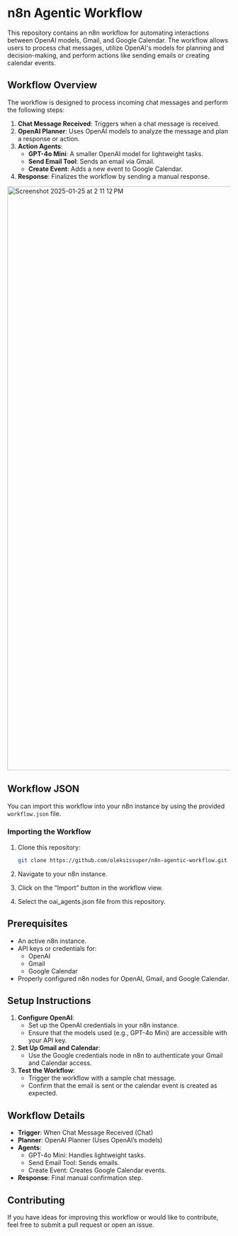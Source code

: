 
# n8n Agentic Workflow

This repository contains an n8n workflow for automating interactions between OpenAI models, Gmail, and Google Calendar. The workflow allows users to process chat messages, utilize OpenAI's models for planning and decision-making, and perform actions like sending emails or creating calendar events.

## Workflow Overview

The workflow is designed to process incoming chat messages and perform the following steps:

1. **Chat Message Received**: Triggers when a chat message is received.
2. **OpenAI Planner**: Uses OpenAI models to analyze the message and plan a response or action.
3. **Action Agents**:
   - **GPT-4o Mini**: A smaller OpenAI model for lightweight tasks.
   - **Send Email Tool**: Sends an email via Gmail.
   - **Create Event**: Adds a new event to Google Calendar.
4. **Response**: Finalizes the workflow by sending a manual response.

<img width="1317" alt="Screenshot 2025-01-25 at 2 11 12 PM" src="https://github.com/user-attachments/assets/99916bca-fe99-4fc6-b279-444795e0ca74" />


## Workflow JSON

You can import this workflow into your n8n instance by using the provided `workflow.json` file.

### Importing the Workflow

1. Clone this repository:
   ```bash
   git clone https://github.com/oleksissuper/n8n-agentic-workflow.git
   ```

2. Navigate to your n8n instance.
3. Click on the “Import” button in the workflow view.
4. Select the oai_agents.json file from this repository.

## Prerequisites

- An active n8n instance.
- API keys or credentials for:
  - OpenAI
  - Gmail
  - Google Calendar
- Properly configured n8n nodes for OpenAI, Gmail, and Google Calendar.

## Setup Instructions

1. **Configure OpenAI**:
   - Set up the OpenAI credentials in your n8n instance.
   - Ensure that the models used (e.g., GPT-4o Mini) are accessible with your API key.
2. **Set Up Gmail and Calendar**:
   - Use the Google credentials node in n8n to authenticate your Gmail and Calendar access.
3. **Test the Workflow**:
   - Trigger the workflow with a sample chat message.
   - Confirm that the email is sent or the calendar event is created as expected.

## Workflow Details

- **Trigger**: When Chat Message Received (Chat)
- **Planner**: OpenAI Planner (Uses OpenAI’s models)
- **Agents**:
  - GPT-4o Mini: Handles lightweight tasks.
  - Send Email Tool: Sends emails.
  - Create Event: Creates Google Calendar events.
- **Response**: Final manual confirmation step.

## Contributing

If you have ideas for improving this workflow or would like to contribute, feel free to submit a pull request or open an issue.

